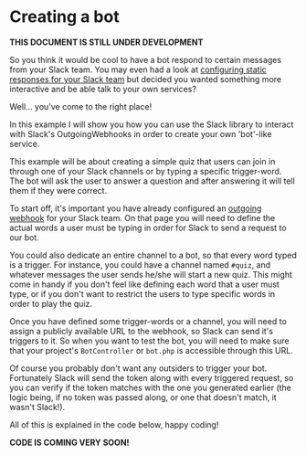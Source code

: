 # Creating a bot

**THIS DOCUMENT IS STILL UNDER DEVELOPMENT**

So you think it would be cool to have a bot respond to certain messages from your Slack team. You may even had a look at
[configuring static responses for your Slack team](https://slack.com/customize/slackbot) but decided you wanted something
more interactive and be able talk to your own services?

Well... you've come to the right place!

In this example I will show you how you can use the Slack library to interact with Slack's OutgoingWebhooks in order to
create your own 'bot'-like service.

This example will be about creating a simple quiz that users can join in through one of your Slack channels or by typing
a specific trigger-word. The bot will ask the user to answer a question and after answering it will tell them if they
were correct.

To start off, it's important you have already configured an [outgoing webhook](https://slack.com/services/new/outgoing-webhook)
for your Slack team. On that page you will need to define the actual words a user must be typing in order for Slack to
send a request to our bot.

You could also dedicate an entire channel to a bot, so that every word typed is a trigger. For instance, you could have
a channel named ``#quiz``, and whatever messages the user sends he/she will start a new quiz.
This might come in handy if you don't feel like defining each word that a user must type, or if you don't want to
restrict the users to type specific words in order to play the quiz.

Once you have defined some trigger-words or a channel, you will need to assign a publicly available URL to the webhook,
so Slack can send it's triggers to it. So when you want to test the bot, you will need to make sure that your project's
``BotController`` or ``bot.php`` is accessible through this URL.

Of course you probably don't want any outsiders to trigger your bot. Fortunately Slack will send the token along with
every triggered request, so you can verify if the token matches with the one you generated earlier (the logic being, if
no token was passed along, or one that doesn't match, it wasn't Slack!).

All of this is explained in the code below, happy coding!


**CODE IS COMING VERY SOON!**
